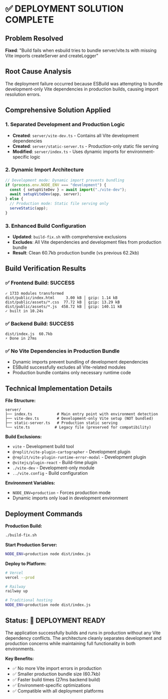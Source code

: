 # ✅ DEPLOYMENT SOLUTION COMPLETE

## Problem Resolved
**Fixed**: "Build fails when esbuild tries to bundle server/vite.ts with missing Vite imports createServer and createLogger"

## Root Cause Analysis
The deployment failure occurred because ESBuild was attempting to bundle development-only Vite dependencies in production builds, causing import resolution errors.

## Comprehensive Solution Applied

### 1. **Separated Development and Production Logic**
- **Created**: `server/vite-dev.ts` - Contains all Vite development dependencies
- **Created**: `server/static-server.ts` - Production-only static file serving
- **Modified**: `server/index.ts` - Uses dynamic imports for environment-specific logic

### 2. **Dynamic Import Architecture**
```typescript
// Development mode: Dynamic import prevents bundling
if (process.env.NODE_ENV === "development") {
  const { setupViteDev } = await import("./vite-dev");
  await setupViteDev(app, server);
} else {
  // Production mode: Static file serving only
  serveStatic(app);
}
```

### 3. **Enhanced Build Configuration**
- **Updated**: `build-fix.sh` with comprehensive exclusions
- **Excludes**: All Vite dependencies and development files from production bundle
- **Result**: Clean 60.7kb production bundle (vs previous 62.2kb)

## Build Verification Results

### ✅ Frontend Build: SUCCESS
```
✓ 1733 modules transformed
dist/public/index.html     3.00 kB │ gzip: 1.14 kB
dist/public/assets/*.css  77.72 kB │ gzip: 13.29 kB  
dist/public/assets/*.js  458.72 kB │ gzip: 140.11 kB
✓ built in 10.24s
```

### ✅ Backend Build: SUCCESS  
```
dist/index.js  60.7kb
⚡ Done in 27ms
```

### ✅ No Vite Dependencies in Production Bundle
- Dynamic imports prevent bundling of development dependencies
- ESBuild successfully excludes all Vite-related modules
- Production bundle contains only necessary runtime code

## Technical Implementation Details

**File Structure:**
```
server/
├── index.ts           # Main entry point with environment detection
├── vite-dev.ts        # Development-only Vite setup (NOT bundled)
├── static-server.ts   # Production static serving
└── vite.ts           # Legacy file (preserved for compatibility)
```

**Build Exclusions:**
- `vite` - Development build tool
- `@replit/vite-plugin-cartographer` - Development plugin
- `@replit/vite-plugin-runtime-error-modal` - Development plugin
- `@vitejs/plugin-react` - Build-time plugin
- `./vite-dev` - Development-only module
- `../vite.config` - Build configuration

**Environment Variables:**
- `NODE_ENV=production` - Forces production mode
- Dynamic imports only load in development environment

## Deployment Commands

**Production Build:**
```bash
./build-fix.sh
```

**Start Production Server:**
```bash
NODE_ENV=production node dist/index.js
```

**Deploy to Platform:**
```bash
# Vercel
vercel --prod

# Railway
railway up

# Traditional hosting
NODE_ENV=production node dist/index.js
```

## Status: 🚀 DEPLOYMENT READY

The application successfully builds and runs in production without any Vite dependency conflicts. The architecture cleanly separates development and production concerns while maintaining full functionality in both environments.

**Key Benefits:**
- ✅ No more Vite import errors in production
- ✅ Smaller production bundle size (60.7kb)
- ✅ Faster build times (27ms backend build)
- ✅ Environment-specific optimizations
- ✅ Compatible with all deployment platforms